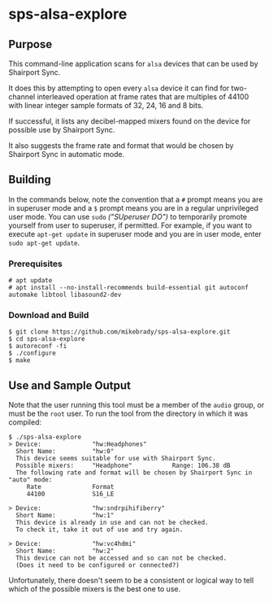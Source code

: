 # sps-alsa-explore
## Purpose
This command-line application scans for `alsa` devices that can be used by Shairport Sync.

It does this by attempting to open every `alsa` device it can find for two-channel interleaved operation at
frame rates that are multiples of 44100 with linear integer sample formats of 32, 24, 16 and 8 bits.

If successful, it lists any decibel-mapped mixers found on the device for possible use by Shairport Sync.

It also suggests the frame rate and format that would be chosen by Shairport Sync in automatic mode.


## Building
In the commands below, note the convention that a `#` prompt means you are in superuser mode and a `$` prompt means you are in a regular unprivileged user mode. You can use `sudo` *("SUperuser DO")* to temporarily promote yourself from user to superuser, if permitted. For example, if you want to execute `apt-get update` in superuser mode and you are in user mode, enter `sudo apt-get update`.
### Prerequisites
```
# apt update
# apt install --no-install-recommends build-essential git autoconf automake libtool libasound2-dev
```
### Download and Build
```
$ git clone https://github.com/mikebrady/sps-alsa-explore.git
$ cd sps-alsa-explore
$ autoreconf -fi
$ ./configure
$ make
```
## Use and Sample Output
Note that the user running this tool must be a member of the `audio` group, or must be the `root` user.
To run the tool from the directory in which it was compiled:
```
$ ./sps-alsa-explore 
> Device:              "hw:Headphones"
  Short Name:          "hw:0"
  This device seems suitable for use with Shairport Sync.
  Possible mixers:     "Headphone"           Range: 106.38 dB
  The following rate and format will be chosen by Shairport Sync in "auto" mode:
     Rate              Format
     44100             S16_LE

> Device:              "hw:sndrpihifiberry"
  Short Name:          "hw:1"
  This device is already in use and can not be checked.
  To check it, take it out of use and try again.

> Device:              "hw:vc4hdmi"
  Short Name:          "hw:2"
  This device can not be accessed and so can not be checked.
  (Does it need to be configured or connected?)
```
Unfortunately, there doesn't seem to be a consistent or logical way to tell which of the possible mixers is the best one to use.
